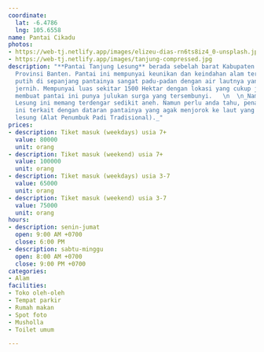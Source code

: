```yaml
---
coordinate:
  lat: -6.4786
  lng: 105.6558
name: Pantai Cikadu
photos:
- https://web-tj.netlify.app/images/elizeu-dias-rn6ts8iz4_0-unsplash.jpg
- https://web-tj.netlify.app/images/tanjung-compressed.jpg
description: "**Pantai Tanjung Lesung** berada sebelah barat Kabupaten Pandeglang,
  Provinsi Banten. Pantai ini mempunyai keunikan dan keindahan alam tersendiri. Pasir
  putih di sepanjang pantainya sangat padu-padan dengan air lautnya yang terlihat
  jernih. Mempunyai luas sekitar 1500 Hektar dengan lokasi yang cukup jauh dan tersembunyi
  membuat pantai ini punya julukan surga yang tersembunyi.   \n  \n_Nama pantai Tanjung
  Lesung ini memang terdengar sedikit aneh. Namun perlu anda tahu, penamaan pantai
  ini terkait dengan dataran pantainya yang agak menjorok ke laut yang terlihat mirip
  lesung (Alat Penumbuk Padi Tradisional)._"
prices:
- description: Tiket masuk (weekdays) usia 7+
  value: 80000
  unit: orang
- description: Tiket masuk (weekend) usia 7+
  value: 100000
  unit: orang
- description: Tiket masuk (weekdays) usia 3-7
  value: 65000
  unit: orang
- description: Tiket masuk (weekend) usia 3-7
  value: 75000
  unit: orang
hours:
- description: senin-jumat
  open: 9:00 AM +0700
  close: 6:00 PM
- description: sabtu-minggu
  open: 8:00 AM +0700
  close: 9:00 PM +0700
categories:
- Alam
facilities:
- Toko oleh-oleh
- Tempat parkir
- Rumah makan
- Spot foto
- Musholla
- Toilet umum

---
```

